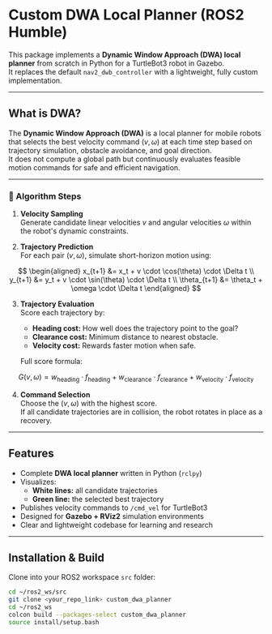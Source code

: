 # Custom DWA Local Planner (ROS2 Humble)

This package implements a **Dynamic Window Approach (DWA) local planner** from scratch in Python for a TurtleBot3 robot in Gazebo.  
It replaces the default `nav2_dwb_controller` with a lightweight, fully custom implementation.

---

## What is DWA?

The **Dynamic Window Approach (DWA)** is a local planner for mobile robots that selects the best velocity command $(v, \omega)$ at each time step based on trajectory simulation, obstacle avoidance, and goal direction.  
It does not compute a global path but continuously evaluates feasible motion commands for safe and efficient navigation.

---

### 🔹 Algorithm Steps

1. **Velocity Sampling**  
   Generate candidate linear velocities $v$ and angular velocities $\omega$ within the robot's dynamic constraints.

2. **Trajectory Prediction**  
   For each pair $(v, \omega)$, simulate short-horizon motion using:

$$
\begin{aligned}
x_{t+1} &= x_t + v \cdot \cos(\theta) \cdot \Delta t \\
y_{t+1} &= y_t + v \cdot \sin(\theta) \cdot \Delta t \\
\theta_{t+1} &= \theta_t + \omega \cdot \Delta t
\end{aligned}
$$

3. **Trajectory Evaluation**  
   Score each trajectory by:
   - **Heading cost:** How well does the trajectory point to the goal?  
   - **Clearance cost:** Minimum distance to nearest obstacle.  
   - **Velocity cost:** Rewards faster motion when safe.

   Full score formula:

$$
G(v, \omega) = w_{\text{heading}} \cdot f_{\text{heading}} + 
w_{\text{clearance}} \cdot f_{\text{clearance}} + 
w_{\text{velocity}} \cdot f_{\text{velocity}}
$$


4. **Command Selection**  
   Choose the $(v, \omega)$ with the highest score.  
   If all candidate trajectories are in collision, the robot rotates in place as a recovery.

---

## Features

- Complete **DWA local planner** written in Python (`rclpy`)
- Visualizes:
  - **White lines:** all candidate trajectories
  - **Green line:** the selected best trajectory
- Publishes velocity commands to `/cmd_vel` for TurtleBot3
- Designed for **Gazebo + RViz2** simulation environments
- Clear and lightweight codebase for learning and research

---

## Installation & Build

Clone into your ROS2 workspace `src` folder:

```bash
cd ~/ros2_ws/src
git clone <your_repo_link> custom_dwa_planner
cd ~/ros2_ws
colcon build --packages-select custom_dwa_planner
source install/setup.bash
